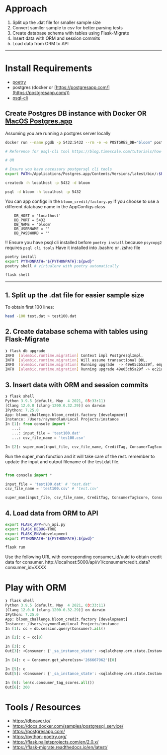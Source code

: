 # Approach

1. Split up the .dat file for smaller sample size
2. Convert samller sample to csv for better parsing tests
3. Create database schema with tables using Flask-Migrate
4. Insert data with ORM and session commits
5. Load data from ORM to API

---

# Install Requirements

- [poetry](https://python-poetry.org/docs/#osx--linux--bashonwindows-install-instructions)
- postgres (docker or [https://postgresapp.com/](https://postgresapp.com/))
- [psql-cli](https://blog.timescale.com/tutorials/how-to-install-psql-on-mac-ubuntu-debian-windows/)

## Create Postgres DB instance with Docker OR [MacOS Postgres.app](https://postgresapp.com/)

Assuming you are running a postgres server locally

```sh
docker run --name pgdb -p 5432:5432 --rm -e -e POSTGRES_DB="bloom" postgres

# Reference for psql-cli tool https://blog.timescale.com/tutorials/how-to-install-psql-on-mac-ubuntu-debian-windows/

# OR

# Ensure you have necessary postgersql cli tools
export PATH=/Applications/Postgres.app/Contents/Versions/latest/bin/:$PATH # get access to psql

createdb -h localhost -p 5432 -d bloom

psql -d bloom -h localhost -p 5432
```

You can app configs in the `bloom_credit/factory.py`
If you choose to use a different database name in the AppConfigs class

```
    DB_HOST = 'localhost'
    DB_PORT = 5432
    DB_NAME = 'bloom'
    DB_USERNAME = ''
    DB_PASSWORD = ''
```

!! Ensure you have psql cli installed before `poetry install` because `psycopg2` requires `psql cli tools`
Have it installed into .bashrc or .zshrc file

```sh
poetry install
export PYTHONPATH="${PYTHONPATH}:${pwd}"
poetry shell # virtualenv with poetry automatically

flask shell
```

---

## 1. Split up the .dat file for easier sample size

To obtain first 100 lines:

```sh
head -100 test.dat > test100.dat
```

## 2. Create database schema with tables using Flask-Migrate

```sh
❯ flask db upgrade
INFO  [alembic.runtime.migration] Context impl PostgresqlImpl.
INFO  [alembic.runtime.migration] Will assume transactional DDL.
INFO  [alembic.runtime.migration] Running upgrade  -> 49e05cb5a29f, empty message
INFO  [alembic.runtime.migration] Running upgrade 49e05cb5a29f -> ec21a5e339db, empty message
```

## 3. Insert data with ORM and session commits

```py
❯ flask shell
Python 3.9.5 (default, May  4 2021, 03:33:11)
[Clang 12.0.0 (clang-1200.0.32.29)] on darwin
IPython: 7.25.0
App: bloom_challenge.bloom_credit.factory [development]
Instance: /Users/raymondlam/Local Projects/instance
In [1]: from console import *
   ...:
   ...: input_file = 'test100.dat'
   ...: csv_file_name = 'tes100.csv'

In [2]: super_man(input_file, csv_file_name, CreditTag, ConsumerTagScore, Consumer)
```

Run the super_man function and it will take care of the rest.
remember to update the input and output filename of the test.dat file.

```py

from console import *

input_file = 'test100.dat' # 'test.dat'
csv_file_name = 'test100.csv' # 'test.csv'

super_man(input_file, csv_file_name, CreditTag, ConsumerTagScore, Consumer) # <<<<<<< This is where the magic happens >>>>>>>
```

## 4. Load data from ORM to API

```sh
export FLASK_APP=run_api.py
export FLASK_DEBUG=TRUE
export FLASK_ENV=development
export PYTHONPATH="${PYTHONPATH}:${pwd}"

flask run
```

Use the following URL with corresponding consumer_id/uuid to obtain credit data for consumer.
http://localhost:5000/api/v1/consumer/credit_data?consumer_id=XXXX

# Play with ORM

```py
❯ flask shell
Python 3.9.5 (default, May  4 2021, 03:33:11)
[Clang 12.0.0 (clang-1200.0.32.29)] on darwin
IPython: 7.25.0
App: bloom_challenge.bloom_credit.factory [development]
Instance: /Users/raymondlam/Local Projects/instance
In [1]: cc = db.session.query(Consumer).all()

In [2]: c = cc[0]

In [3]: c
Out[3]: <Consumer: {'_sa_instance_state': <sqlalchemy.orm.state.InstanceState object at 0x10fb6ceb0>, 'ssn': 266667962, 'name': 'Norma Fisher', 'uuid': UUID('0a3d6ace-1216-4fed-a57b-78d80377e32b')}>

In [4]: c = Consumer.get_where(ssn='266667962')[0]

In [5]: c
Out[5]: <Consumer: {'_sa_instance_state': <sqlalchemy.orm.state.InstanceState object at 0x10fb6ceb0>, 'ssn': 266667962, 'name': 'Norma Fisher', 'uuid': UUID('0a3d6ace-1216-4fed-a57b-78d80377e32b')}>

In [6]: len(c.consumer_tag_scores.all())
Out[6]: 200
```

# Tools / Resources

- https://dbeaver.io/
- https://docs.docker.com/samples/postgresql_service/
- https://postgresapp.com/
- https://python-poetry.org/
- https://flask.palletsprojects.com/en/2.0.x/
- https://flask-migrate.readthedocs.io/en/latest/
